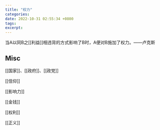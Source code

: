 ```yaml
---
title: "权力"
categories: 
date: 2022-10-31 02:55:34 +0800
tags: 
excerpt: 
---
```



当A以同B之[[利益]]相违背的方式影响了B时，A便对B施加了权力。——卢克斯



## Misc

[[国家]]、[[政府]]、[[政党]]

[[信仰]]

[[影响力]]

[[金钱]]

[[权利]]

[[正义]]


